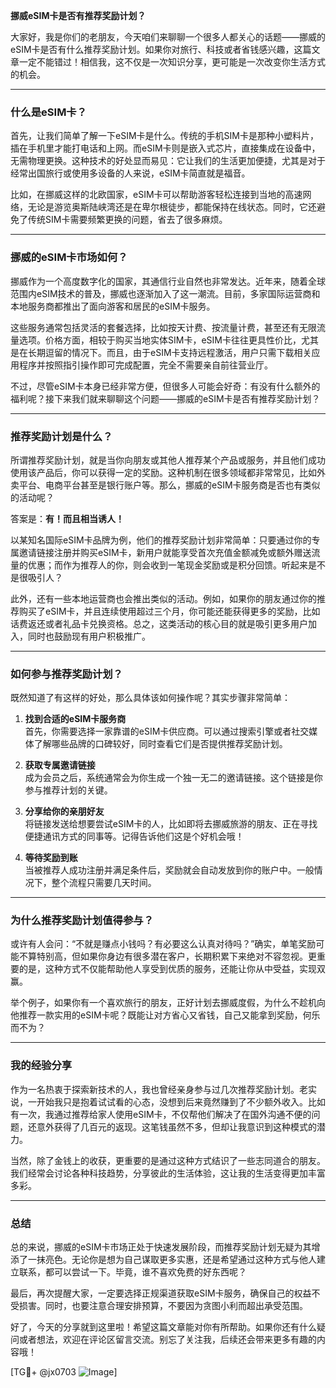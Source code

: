 **挪威eSIM卡是否有推荐奖励计划？**

大家好，我是你们的老朋友，今天咱们来聊聊一个很多人都关心的话题——挪威的eSIM卡是否有什么推荐奖励计划。如果你对旅行、科技或者省钱感兴趣，这篇文章一定不能错过！相信我，这不仅是一次知识分享，更可能是一次改变你生活方式的机会。

---

### 什么是eSIM卡？

首先，让我们简单了解一下eSIM卡是什么。传统的手机SIM卡是那种小塑料片，插在手机里才能打电话和上网。而eSIM卡则是嵌入式芯片，直接集成在设备中，无需物理更换。这种技术的好处显而易见：它让我们的生活更加便捷，尤其是对于经常出国旅行或使用多设备的人来说，eSIM卡简直就是福音。

比如，在挪威这样的北欧国家，eSIM卡可以帮助游客轻松连接到当地的高速网络，无论是游览奥斯陆峡湾还是在卑尔根徒步，都能保持在线状态。同时，它还避免了传统SIM卡需要频繁更换的问题，省去了很多麻烦。

---

### 挪威的eSIM卡市场如何？

挪威作为一个高度数字化的国家，其通信行业自然也非常发达。近年来，随着全球范围内eSIM技术的普及，挪威也逐渐加入了这一潮流。目前，多家国际运营商和本地服务商都推出了面向游客和居民的eSIM卡服务。

这些服务通常包括灵活的套餐选择，比如按天计费、按流量计费，甚至还有无限流量选项。价格方面，相较于购买当地实体SIM卡，eSIM卡往往更具性价比，尤其是在长期逗留的情况下。而且，由于eSIM卡支持远程激活，用户只需下载相关应用程序并按照指引操作即可完成配置，完全不需要亲自前往营业厅。

不过，尽管eSIM卡本身已经非常方便，但很多人可能会好奇：有没有什么额外的福利呢？接下来我们就来聊聊这个问题——挪威的eSIM卡是否有推荐奖励计划？

---

### 推荐奖励计划是什么？

所谓推荐奖励计划，就是当你向朋友或其他人推荐某个产品或服务，并且他们成功使用该产品后，你可以获得一定的奖励。这种机制在很多领域都非常常见，比如外卖平台、电商平台甚至是银行账户等。那么，挪威的eSIM卡服务商是否也有类似的活动呢？

答案是：**有！而且相当诱人！**

以某知名国际eSIM卡品牌为例，他们的推荐奖励计划非常简单：只要通过你的专属邀请链接注册并购买eSIM卡，新用户就能享受首次充值金额减免或额外赠送流量的优惠；而作为推荐人的你，则会收到一笔现金奖励或是积分回馈。听起来是不是很吸引人？

此外，还有一些本地运营商也会推出类似的活动。例如，如果你的朋友通过你的推荐购买了eSIM卡，并且连续使用超过三个月，你可能还能获得更多的奖励，比如话费返还或者礼品卡兑换资格。总之，这类活动的核心目的就是吸引更多用户加入，同时也鼓励现有用户积极推广。

---

### 如何参与推荐奖励计划？

既然知道了有这样的好处，那么具体该如何操作呢？其实步骤非常简单：

1. **找到合适的eSIM卡服务商**  
   首先，你需要选择一家靠谱的eSIM卡供应商。可以通过搜索引擎或者社交媒体了解哪些品牌的口碑较好，同时查看它们是否提供推荐奖励计划。

2. **获取专属邀请链接**  
   成为会员之后，系统通常会为你生成一个独一无二的邀请链接。这个链接是你参与推荐计划的关键。

3. **分享给你的亲朋好友**  
   将链接发送给想要尝试eSIM卡的人，比如即将去挪威旅游的朋友、正在寻找便捷通讯方式的同事等。记得告诉他们这是个好机会哦！

4. **等待奖励到账**  
   当被推荐人成功注册并满足条件后，奖励就会自动发放到你的账户中。一般情况下，整个流程只需要几天时间。

---

### 为什么推荐奖励计划值得参与？

或许有人会问：“不就是赚点小钱吗？有必要这么认真对待吗？”确实，单笔奖励可能不算特别高，但如果你身边有很多潜在客户，长期积累下来绝对不容忽视。更重要的是，这种方式不仅能帮助他人享受到优质的服务，还能让你从中受益，实现双赢。

举个例子，如果你有一个喜欢旅行的朋友，正好计划去挪威度假，为什么不趁机向他推荐一款实用的eSIM卡呢？既能让对方省心又省钱，自己又能拿到奖励，何乐而不为？

---

### 我的经验分享

作为一名热衷于探索新技术的人，我也曾经亲身参与过几次推荐奖励计划。老实说，一开始我只是抱着试试看的心态，没想到后来竟然赚到了不少额外收入。比如有一次，我通过推荐给家人使用eSIM卡，不仅帮他们解决了在国外沟通不便的问题，还意外获得了几百元的返现。这笔钱虽然不多，但却让我意识到这种模式的潜力。

当然，除了金钱上的收获，更重要的是通过这种方式结识了一些志同道合的朋友。我们经常会讨论各种科技趋势，分享彼此的生活体验，这让我的生活变得更加丰富多彩。

---

### 总结

总的来说，挪威的eSIM卡市场正处于快速发展阶段，而推荐奖励计划无疑为其增添了一抹亮色。无论你是想为自己谋取更多实惠，还是希望通过这种方式与他人建立联系，都可以尝试一下。毕竟，谁不喜欢免费的好东西呢？

最后，再次提醒大家，一定要选择正规渠道获取eSIM卡服务，确保自己的权益不受损害。同时，也要注意合理安排预算，不要因为贪图小利而超出承受范围。

好了，今天的分享就到这里啦！希望这篇文章能对你有所帮助。如果你还有什么疑问或者想法，欢迎在评论区留言交流。别忘了关注我，后续还会带来更多有趣的内容哦！

[TG💪+ @jx0703 ![Image](https://github.com/user-attachments/assets/dbca1d08-cadb-493c-b0ec-ad6f7a83f270)]